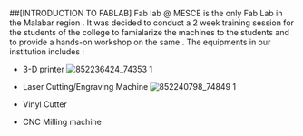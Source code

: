##[INTRODUCTION TO FABLAB]
Fab lab @ MESCE is the only Fab Lab in the Malabar region . It was decided to conduct a 2 week training session for the students of the college to famialarize the machines to the students and to provide a hands-on workshop on the same . The equipments in our institution includes :
- 3-D printer
![852236424_74353 1](https://user-images.githubusercontent.com/32714429/31788544-e3919782-b4c3-11e7-8242-415d46c0277b.jpg)

- Laser Cutting/Engraving Machine
![852240798_74849 1](https://user-images.githubusercontent.com/32714429/31788680-4e68085c-b4c4-11e7-8679-7aeeb0aa3832.jpg)


- Vinyl Cutter

- CNC Milling machine
